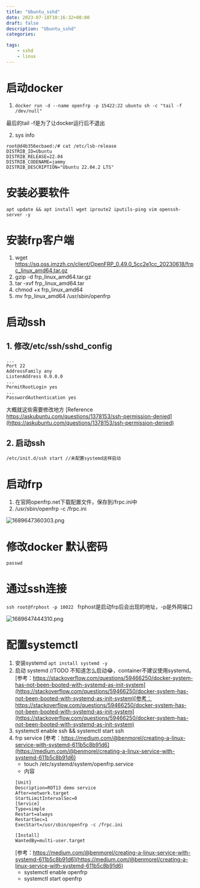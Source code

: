 ```yaml
---
title: "Ubuntu_sshd"
date: 2023-07-18T10:16:32+08:00
draft: false
description: "Ubuntu_sshd"
categories:

tags:
    - sshd
    - linux
---
```

# 启动docker
1. `docker run -d --name openfrp -p 15422:22 ubuntu sh -c "tail -f /dev/null"`

最后的tail -f是为了让docker运行后不退出

2. sys info
```shell
root@d4b356ecbaed:/# cat /etc/lsb-release
DISTRIB_ID=Ubuntu
DISTRIB_RELEASE=22.04
DISTRIB_CODENAME=jammy
DISTRIB_DESCRIPTION="Ubuntu 22.04.2 LTS"
```
# 安装必要软件
```shell
apt update && apt install wget iproute2 iputils-ping vim openssh-server -y
```
# 安装frp客户端
1. wget https://sq.oss.imzzh.cn/client/OpenFRP_0.49.0_5cc2e1cc_20230618/frpc_linux_amd64.tar.gz
2. gzip -d frp_linux_amd64.tar.gz
3. tar -xvf frp_linux_amd64.tar
4. chmod +x frp_linux_amd64
5. mv frp_linux_amd64 /usr/sbin/openfrp
# 启动ssh
## 1. 修改/etc/ssh/sshd_config
```shell
...
Port 22
AddressFamily any
ListenAddress 0.0.0.0
...
PermitRootLogin yes
...
PasswordAuthentication yes
```
大概就这些需要修改地方 [Reference https://askubuntu.com/questions/1378153/ssh-permission-denied](https://askubuntu.com/questions/1378153/ssh-permission-denied)

## 2. 启动ssh
`/etc/init.d/ssh start //未配置systemd这样启动`
# 启动frp
1. 在官网openfrp.net下载配置文件，保存到/frpc.ini中
2. /usr/sbin/openfrp -c /frpc.ini

![1689647360303.png](./post/ubuntu_sshd/1689647360303.png)
# 修改docker 默认密码
```shell
passwd
```
# 通过ssh连接
`ssh root@frphost -p 10022 `
frphost是启动frp后会出现的地址，-p是外网端口

![1689647444310.png](./post/ubuntu_sshd/1689647444310.png)

# 配置systemctl
1. 安装systemd `apt install systemd -y`
2. 启动 systemd //TODO 不知道怎么启动😂，container不建议使用systemd。[参考：https://stackoverflow.com/questions/59466250/docker-system-has-not-been-booted-with-systemd-as-init-system](https://stackoverflow.com/questions/59466250/docker-system-has-not-been-booted-with-systemd-as-init-system)[参考：https://stackoverflow.com/questions/59466250/docker-system-has-not-been-booted-with-systemd-as-init-system](https://stackoverflow.com/questions/59466250/docker-system-has-not-been-booted-with-systemd-as-init-system)
3. systemctl enable ssh && systemctl start ssh
4. frp service [参考：https://medium.com/@benmorel/creating-a-linux-service-with-systemd-611b5c8b91d6](https://medium.com/@benmorel/creating-a-linux-service-with-systemd-611b5c8b91d6)
    * touch /etc/systemd/system/openfrp.service
    * 内容
    ```shell
    [Unit]
    Description=ROT13 demo service
    After=network.target
    StartLimitIntervalSec=0
    [Service]
    Type=simple
    Restart=always
    RestartSec=1
    ExecStart=/usr/sbin/openfrp -c /frpc.ini

    [Install]
    WantedBy=multi-user.target
    ```
    [参考：https://medium.com/@benmorel/creating-a-linux-service-with-systemd-611b5c8b91d6](https://medium.com/@benmorel/creating-a-linux-service-with-systemd-611b5c8b91d6)
    * systemctl enable openfrp
    * systemctl start openfrp


